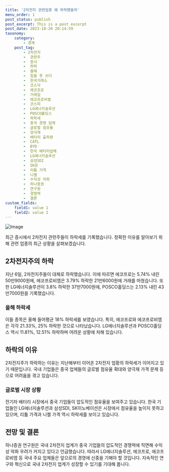 ```yaml
---
title: '2차전지 관련업종 왜 하락했을까'
menu_order: 1
post_status: publish
post_excerpt: This is a post excerpt
post_date: 2023-10-20 20:14:59
taxonomy:
    category:
        - 경제
    post_tag:
        - 2차전지
        -  관련주
        -  증시
        -  하락
        -  올해
        -  힘을 못 쓰다
        -  한국거래소
        -  코스닥
        -  에코프로
        -  거래일
        -  에코프로비엠
        -  코스피
        -  LG에너지솔루션
        -  POSCO홀딩스
        -  하락세
        -  중국 경쟁 업체
        -  글로벌 점유율
        -  양극재
        -  배터리 출하량
        -  CATL
        -  BYD
        -  한국 배터리업체
        -  LG에너지솔루션
        -  삼성SDI
        -  SK온
        -  리튬 가격
        -  니켈
        -  수익성 악화
        -  하나증권
        -  연구원
        -  경쟁력
        -  결론
custom_fields:
    field1: value 1
    field2: value 2
---
```


![Image](https://imgnews.pstatic.net/image/417/2024/02/07/0000980231_001_20240207042604221.jpg?type=w647)


최근 증시에서 2차전지 관련주들이 하락세를 기록했습니다. 정확한 이유를 알아보기 위해 관련 업종의 최근 상황을 살펴보겠습니다.

## 2차전지주의 하락
지난 6일, 2차전지주들이 대체로 하락했습니다. 이에 따르면 에코프로는 5.74% 내린 50만9000원에, 에코프로비엠은 3.79% 하락한 21만6000원에 거래를 마쳤습니다. 또한 LG에너지솔루션이 3.8% 하락한 37만7000원에, POSCO홀딩스는 2.13% 내린 43만7000원을 기록했습니다.

### 올해 하락세
이들 종목은 올해 들어평균 18% 하락세를 보였습니다. 특히, 에코프로와 에코프로비엠은 각각 21.33%, 25% 하락한 것으로 나타났습니다. LG에너지솔루션과 POSCO홀딩스 역시 11.81%, 12.51% 하락하며 어려운 상황에 처해 있습니다.

## 하락의 이유
2차전지주가 하락하는 이유는 지난해부터 이어온 2차전지 업황의 하락세가 이어지고 있기 때문입니다. 국내 기업들은 중국 업체들의 글로벌 점유율 확대와 양극재 가격 문제 등으로 어려움을 겪고 있습니다.

### 글로벌 시장 상황
전기차 배터리 시장에서 중국 기업들이 압도적인 점유율을 보여주고 있습니다. 한국 기업들인 LG에너지솔루션과 삼성SDI, SK이노베이션은 시장에서 점유율을 높이지 못하고 있으며, 리튬 가격과 니켈 가격 역시 하락세를 보이고 있습니다.

## 전망 및 결론
하나증권 연구원은 국내 2차전지 업계가 중국 기업들의 압도적인 경쟁력에 직면해 수익성 악화 우려가 커지고 있다고 언급했습니다. 따라서 LG에너지솔루션, 에코프로, 에코프로비엠 등 국내 주요 업체들은 앞으로의 경영에 신중을 기해야 할 것입니다. 지속적인 연구와 혁신으로 국내 2차전지 업계가 성장할 수 있기를 기대해 봅니다.
